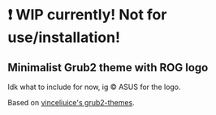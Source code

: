 # ❗ WIP currently! Not for use/installation!

## Minimalist Grub2 theme with ROG logo

Idk what to include for now, ig © ASUS for the logo.

Based on [vinceliuice's grub2-themes](https://github.com/vinceliuice/grub2-themes).
